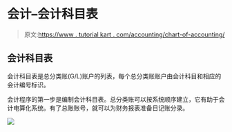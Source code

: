 # 会计–会计科目表

> 原文:[https://www . tutorial kart . com/accounting/chart-of-accounting/](https://www.tutorialkart.com/accounting/chart-of-accounts-in-accounting/)

## 会计科目表

会计科目表是总分类账(G/L)账户的列表，每个总分类账账户由会计科目和相应的会计编号标识。

会计程序的第一步是编制会计科目表。总分类账可以按系统顺序建立，它有助于会计电算化系统。有了总账账号，就可以为财务报表准备日记账分录。

[![](../Images/925da31b32d6bc3827932f6c8afb11bb.png)](https://www.tutorialkart.com/)